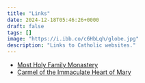 ```yaml
---
title: "Links"
date: 2024-12-18T05:46:26+0000
draft: false
tags: []
image: "https://i.ibb.co/c6HbLqh/globe.jpg"
description: "Links to Catholic websites."
---
```


* [Most Holy Family Monastery](https://vaticancatholic.com)
* [Carmel of the Immaculate Heart of Mary](https://www.truecatholiccarmel.com)
